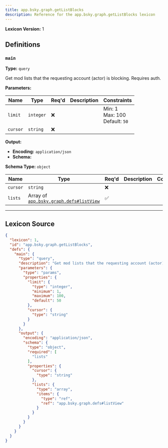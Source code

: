 ```yaml
---
title: app.bsky.graph.getListBlocks
description: Reference for the app.bsky.graph.getListBlocks lexicon
---
```

**Lexicon Version:** 1

## Definitions

<a name="main"></a>
### `main`

**Type:** `query`

Get mod lists that the requesting account (actor) is blocking. Requires auth.

**Parameters:**

| Name | Type | Req'd  | Description | Constraints |
|------|------|----------|-------------|-------------|
| `limit` | `integer` | ❌  |  | Min: 1<br/>Max: 100<br/>Default: `50` |
| `cursor` | `string` | ❌  |  |  |
**Output:**

- **Encoding:** `application/json`
- **Schema:**

**Schema Type:** `object`

| Name | Type | Req'd  | Description | Constraints |
|------|------|----------|-------------|-------------|
| `cursor` | `string` | ❌  |  |  |
| `lists` | Array of [`app.bsky.graph.defs#listView`](/lexicons/app/bsky/graph/defs#listView) | ✅  |  |  |

---

## Lexicon Source
```json
{
  "lexicon": 1,
  "id": "app.bsky.graph.getListBlocks",
  "defs": {
    "main": {
      "type": "query",
      "description": "Get mod lists that the requesting account (actor) is blocking. Requires auth.",
      "parameters": {
        "type": "params",
        "properties": {
          "limit": {
            "type": "integer",
            "minimum": 1,
            "maximum": 100,
            "default": 50
          },
          "cursor": {
            "type": "string"
          }
        }
      },
      "output": {
        "encoding": "application/json",
        "schema": {
          "type": "object",
          "required": [
            "lists"
          ],
          "properties": {
            "cursor": {
              "type": "string"
            },
            "lists": {
              "type": "array",
              "items": {
                "type": "ref",
                "ref": "app.bsky.graph.defs#listView"
              }
            }
          }
        }
      }
    }
  }
}
```
